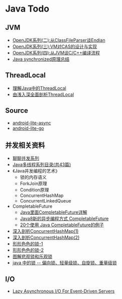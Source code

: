 # Java Todo

## JVM

- [OpenJDK系列(二):从ClassFileParser谈Endian](https://blog.csdn.net/dd864140130/article/details/82427033)
- [OpenJDK系列(三):VM对CAS的设计与实现](https://blog.csdn.net/dd864140130/article/details/82591928)
- [OpenJDK系列(四):从JVM谈C/C++编译流程](https://blog.csdn.net/dd864140130/article/details/82904053)
- [Java synchronized原理总结](https://zhuanlan.zhihu.com/p/29866981)

## ThreadLocal

- [理解Java中的ThreadLocal](http://droidyue.com/blog/2016/03/13/learning-threadlocal-in-java/?hmsr=toutiao.io&utm_medium=toutiao.io&utm_source=toutiao.io)
- [由浅入深全面剖析ThreadLocal](http://blog.csdn.net/luoyanglizi/article/details/51510233)

## Source

- [android-lite-async](https://github.com/litesuits/android-lite-async)
- [android-lite-go](https://github.com/litesuits/android-lite-go)

## 并发相关资料

- [聊聊并发系列](http://www.infoq.com/cn/author/%E6%96%B9%E8%85%BE%E9%A3%9E)
- [Java多线程系列目录(共43篇)](http://www.cnblogs.com/skywang12345/p/java_threads_category.html)
- 《Java并发编程的艺术》
  - 锁的内存语义
  - ForkJoin原理
  - Condition原理
  - ConcurrentHashMap
  - ConcurrentLinkedQueue
- CompletableFuture
  - [Java里面CompletableFuture详解](https://blog.csdn.net/cainiao_user/article/details/76423495)
  - [Java8新的异步编程方式 CompletableFuture](https://juejin.im/post/59eae61b51882549fc512b34)
  - [20个使用 Java CompletableFuture的例子](http://colobu.com/2018/03/12/20-Examples-of-Using-Java%E2%80%99s-CompletableFuture/)
- [深入剖析ConcurrentHashMap(1)](http://ifeve.com/java-concurrent-hashmap-1/)
- [深入剖析ConcurrentHashMap(2)](http://ifeve.com/java-concurrent-hashmap-2/)
- [形形色色的锁-1](https://cloud.tencent.com/developer/article/1337960)
- [形形色色的锁-2](https://cloud.tencent.com/developer/article/1334828)
- [图解悲观锁和乐观锁](http://www.imooc.com/article/285147)
- [java 中的锁 -- 偏向锁、轻量级锁、自旋锁、重量级锁](https://blog.csdn.net/zqz_zqz/article/details/70233767)

## I/O

- [Lazy Asynchronous I/O For Event-Driven Servers](https://www.usenix.org/legacy/event/usenix04/tech/general/full_papers/elmeleegy/elmeleegy_html/html.html)
